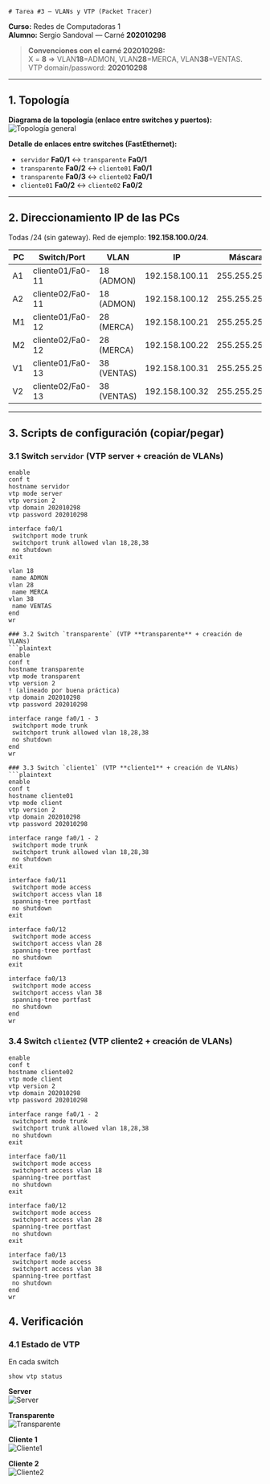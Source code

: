     # Tarea #3 — VLANs y VTP (Packet Tracer)
**Curso:** Redes de Computadoras 1  
**Alumno:** Sergio Sandoval — Carné **202010298**  


> **Convenciones con el carné 202010298:**  
> X = **8** ⇒ VLAN**18**=ADMON, VLAN**28**=MERCA, VLAN**38**=VENTAS.  
> VTP domain/password: **202010298**

---

## 1. Topología

**Diagrama de la topología (enlace entre switches y puertos):**  
![Topología general](https://github.com/seb4sr/Redes1_2S_2025_202010298/blob/main/T3/images/topo.png "Captura: Topología")

**Detalle de enlaces entre switches (FastEthernet):**
- `servidor` **Fa0/1** ↔ `transparente` **Fa0/1**
- `transparente` **Fa0/2** ↔ `cliente01` **Fa0/1**
- `transparente` **Fa0/3** ↔ `cliente02` **Fa0/1**
- `cliente01` **Fa0/2** ↔ `cliente02` **Fa0/2**

---

## 2. Direccionamiento IP de las PCs

Todas /24 (sin gateway). Red de ejemplo: **192.158.100.0/24**.

| PC  | Switch/Port | VLAN | IP             | Máscara        |
|-----|-------------|------|----------------|----------------|
| A1  | cliente01/Fa0-11 | 18 (ADMON) | 192.158.100.11 | 255.255.255.0 |
| A2  | cliente02/Fa0-11 | 18 (ADMON) | 192.158.100.12 | 255.255.255.0 |
| M1  | cliente01/Fa0-12 | 28 (MERCA) | 192.158.100.21 | 255.255.255.0 |
| M2  | cliente02/Fa0-12 | 28 (MERCA) | 192.158.100.22 | 255.255.255.0 |
| V1  | cliente01/Fa0-13 | 38 (VENTAS)| 192.158.100.31 | 255.255.255.0 |
| V2  | cliente02/Fa0-13 | 38 (VENTAS)| 192.158.100.32 | 255.255.255.0 |

---

## 3. Scripts de configuración (copiar/pegar)


### 3.1 Switch `servidor` (VTP **server** + creación de VLANs)
```plaintext
enable
conf t
hostname servidor
vtp mode server
vtp version 2
vtp domain 202010298
vtp password 202010298

interface fa0/1
 switchport mode trunk
 switchport trunk allowed vlan 18,28,38
 no shutdown
exit

vlan 18
 name ADMON
vlan 28
 name MERCA
vlan 38
 name VENTAS
end
wr

### 3.2 Switch `transparente` (VTP **transparente** + creación de VLANs)
```plaintext
enable
conf t
hostname transparente
vtp mode transparent
vtp version 2
! (alineado por buena práctica)
vtp domain 202010298
vtp password 202010298

interface range fa0/1 - 3
 switchport mode trunk
 switchport trunk allowed vlan 18,28,38
 no shutdown
end
wr

### 3.3 Switch `cliente1` (VTP **cliente1** + creación de VLANs)
```plaintext
enable
conf t
hostname cliente01
vtp mode client
vtp version 2
vtp domain 202010298
vtp password 202010298

interface range fa0/1 - 2
 switchport mode trunk
 switchport trunk allowed vlan 18,28,38
 no shutdown
exit

interface fa0/11
 switchport mode access
 switchport access vlan 18
 spanning-tree portfast
 no shutdown
exit

interface fa0/12
 switchport mode access
 switchport access vlan 28
 spanning-tree portfast
 no shutdown
exit

interface fa0/13
 switchport mode access
 switchport access vlan 38
 spanning-tree portfast
 no shutdown
end
wr
```

### 3.4 Switch `cliente2` (VTP **cliente2** + creación de VLANs)
```plaintext
enable
conf t
hostname cliente02
vtp mode client
vtp version 2
vtp domain 202010298
vtp password 202010298

interface range fa0/1 - 2
 switchport mode trunk
 switchport trunk allowed vlan 18,28,38
 no shutdown
exit

interface fa0/11
 switchport mode access
 switchport access vlan 18
 spanning-tree portfast
 no shutdown
exit

interface fa0/12
 switchport mode access
 switchport access vlan 28
 spanning-tree portfast
 no shutdown
exit

interface fa0/13
 switchport mode access
 switchport access vlan 38
 spanning-tree portfast
 no shutdown
end
wr
```
## 4. Verificación


### 4.1 Estado de VTP
En cada switch
```plaintext
show vtp status
```
**Server**  
![Server](https://github.com/seb4sr/Redes1_2S_2025_202010298/blob/main/T3/images/server2.png)

**Transparente**  
![Transparente](https://github.com/seb4sr/Redes1_2S_2025_202010298/blob/main/T3/images/trans2.png)

**Cliente 1**  
![Cliente1](https://github.com/seb4sr/Redes1_2S_2025_202010298/blob/main/T3/images/c12.png)

**Cliente 2**  
![Cliente2](https://github.com/seb4sr/Redes1_2S_2025_202010298/blob/main/T3/images/c22.png)
